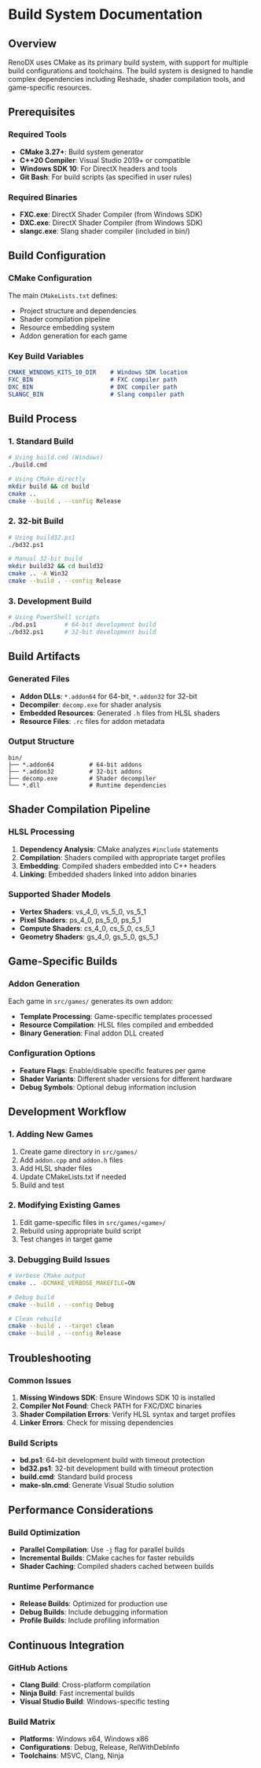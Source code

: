 # Build System Documentation

## Overview

RenoDX uses CMake as its primary build system, with support for multiple build configurations and toolchains. The build system is designed to handle complex dependencies including Reshade, shader compilation tools, and game-specific resources.

## Prerequisites

### Required Tools
- **CMake 3.27+**: Build system generator
- **C++20 Compiler**: Visual Studio 2019+ or compatible
- **Windows SDK 10**: For DirectX headers and tools
- **Git Bash**: For build scripts (as specified in user rules)

### Required Binaries
- **FXC.exe**: DirectX Shader Compiler (from Windows SDK)
- **DXC.exe**: DirectX Shader Compiler (from Windows SDK)
- **slangc.exe**: Slang shader compiler (included in bin/)

## Build Configuration

### CMake Configuration
The main `CMakeLists.txt` defines:
- Project structure and dependencies
- Shader compilation pipeline
- Resource embedding system
- Addon generation for each game

### Key Build Variables
```cmake
CMAKE_WINDOWS_KITS_10_DIR    # Windows SDK location
FXC_BIN                      # FXC compiler path
DXC_BIN                      # DXC compiler path
SLANGC_BIN                   # Slang compiler path
```

## Build Process

### 1. Standard Build
```bash
# Using build.cmd (Windows)
./build.cmd

# Using CMake directly
mkdir build && cd build
cmake ..
cmake --build . --config Release
```

### 2. 32-bit Build
```bash
# Using build32.ps1
./bd32.ps1

# Manual 32-bit build
mkdir build32 && cd build32
cmake .. -A Win32
cmake --build . --config Release
```

### 3. Development Build
```bash
# Using PowerShell scripts
./bd.ps1        # 64-bit development build
./bd32.ps1      # 32-bit development build
```

## Build Artifacts

### Generated Files
- **Addon DLLs**: `*.addon64` for 64-bit, `*.addon32` for 32-bit
- **Decompiler**: `decomp.exe` for shader analysis
- **Embedded Resources**: Generated `.h` files from HLSL shaders
- **Resource Files**: `.rc` files for addon metadata

### Output Structure
```
bin/
├── *.addon64          # 64-bit addons
├── *.addon32          # 32-bit addons
├── decomp.exe         # Shader decompiler
└── *.dll              # Runtime dependencies
```

## Shader Compilation Pipeline

### HLSL Processing
1. **Dependency Analysis**: CMake analyzes `#include` statements
2. **Compilation**: Shaders compiled with appropriate target profiles
3. **Embedding**: Compiled shaders embedded into C++ headers
4. **Linking**: Embedded shaders linked into addon binaries

### Supported Shader Models
- **Vertex Shaders**: vs_4_0, vs_5_0, vs_5_1
- **Pixel Shaders**: ps_4_0, ps_5_0, ps_5_1
- **Compute Shaders**: cs_4_0, cs_5_0, cs_5_1
- **Geometry Shaders**: gs_4_0, gs_5_0, gs_5_1

## Game-Specific Builds

### Addon Generation
Each game in `src/games/` generates its own addon:
- **Template Processing**: Game-specific templates processed
- **Resource Compilation**: HLSL files compiled and embedded
- **Binary Generation**: Final addon DLL created

### Configuration Options
- **Feature Flags**: Enable/disable specific features per game
- **Shader Variants**: Different shader versions for different hardware
- **Debug Symbols**: Optional debug information inclusion

## Development Workflow

### 1. Adding New Games
1. Create game directory in `src/games/`
2. Add `addon.cpp` and `addon.h` files
3. Add HLSL shader files
4. Update CMakeLists.txt if needed
5. Build and test

### 2. Modifying Existing Games
1. Edit game-specific files in `src/games/<game>/`
2. Rebuild using appropriate build script
3. Test changes in target game

### 3. Debugging Build Issues
```bash
# Verbose CMake output
cmake .. -DCMAKE_VERBOSE_MAKEFILE=ON

# Debug build
cmake --build . --config Debug

# Clean rebuild
cmake --build . --target clean
cmake --build . --config Release
```

## Troubleshooting

### Common Issues
1. **Missing Windows SDK**: Ensure Windows SDK 10 is installed
2. **Compiler Not Found**: Check PATH for FXC/DXC binaries
3. **Shader Compilation Errors**: Verify HLSL syntax and target profiles
4. **Linker Errors**: Check for missing dependencies

### Build Scripts
- **bd.ps1**: 64-bit development build with timeout protection
- **bd32.ps1**: 32-bit development build with timeout protection
- **build.cmd**: Standard build process
- **make-sln.cmd**: Generate Visual Studio solution

## Performance Considerations

### Build Optimization
- **Parallel Compilation**: Use `-j` flag for parallel builds
- **Incremental Builds**: CMake caches for faster rebuilds
- **Shader Caching**: Compiled shaders cached between builds

### Runtime Performance
- **Release Builds**: Optimized for production use
- **Debug Builds**: Include debugging information
- **Profile Builds**: Include profiling information

## Continuous Integration

### GitHub Actions
- **Clang Build**: Cross-platform compilation
- **Ninja Build**: Fast incremental builds
- **Visual Studio Build**: Windows-specific testing

### Build Matrix
- **Platforms**: Windows x64, Windows x86
- **Configurations**: Debug, Release, RelWithDebInfo
- **Toolchains**: MSVC, Clang, Ninja








